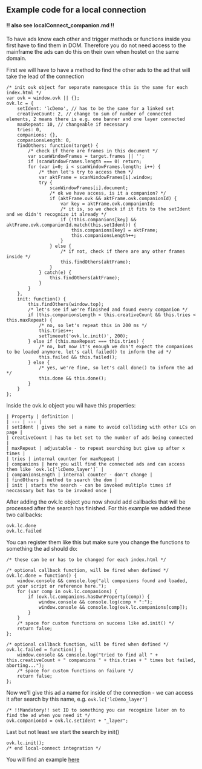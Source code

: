 ## Example code for a local connection
#### !! also see localConnect_companion.md !!  
 

To have ads know each other and trigger methods or functions inside you first have to find them in DOM.
Therefore you do not need access to the mainframe the ads can do this on their own when hostet on the same domain.

First we will have to have a method to find the other ads to the ad that will take the lead of the connection
```
/* init ovk object for separate namespace this is the same for each index.html */
var ovk = window.ovk || {};
ovk.lc = {
    setIdent: 'lcDemo', // has to be the same for a linked set
    creativeCount: 2, // change to sum of number of connected elements, 2 means there is e.g. one banner and one layer connected
    maxRepeat: 10, // changeable if necessary
    tries: 0,
    companions: {},
    companionsLength: 0,
    findOthers: function(target) {
        /* check if there are frames in this document */
        var scanWindowFrames = target.frames || '';
        if (scanWindowFrames.length === 0) return;
        for (var i=0; i < scanWindowFrames.length; i++) {
            /* then let's try to access them */
            var aktFrame = scanWindowFrames[i].window;
            try {
                scanWindowFrames[i].document;
                /* ok we have access, is it a companion? */
                if (aktFrame.ovk && aktFrame.ovk.companionId) {
                    var key = aktFrame.ovk.companionId;
                    /* it is, so we check if it fits to the setIdent and we didn't recognize it already */
                    if (!this.companions[key] && aktFrame.ovk.companionId.match(this.setIdent)) {
                        this.companions[key] = aktFrame;
                        this.companionsLength++;
                    }
                } else {
                    /* if not, check if there are any other frames inside */
                    this.findOthers(aktFrame);
                }
            } catch(e) {
                this.findOthers(aktFrame);
            }
        }
    },
    init: function() {
        this.findOthers(window.top);
        /* let's see if we're finished and found every companion */
        if (this.companionsLength < this.creativeCount && this.tries < this.maxRepeat) {
            /* no, so let's repeat this in 200 ms */
            this.tries++;
            setTimeout('ovk.lc.init()', 200);
        } else if (this.maxRepeat === this.tries) {
            /* no, but now it's enough we don't expect the companions to be loaded anymore, let's call failed() to inform the ad */
            this.failed && this.failed();
        } else {
            /* yes, we're fine, so let's call done() to inform the ad */
            this.done && this.done();
        }
    }
};
```
Inside the ovk.lc object you wil have this properties:
```
| Property | definition |
| --- | --- |
| setIdent | gives the set a name to avoid colliding with other LCs on page |
| creativeCount | has to bet set to the number of ads being connected |
| maxRepeat | adjustable - to repeat searching but give up after x times |
| tries | internal counter for maxRepeat |
| companions | here you will find the connected ads and can access them like `ovk.lc['lcDemo_layer']` |
| companionsLength | internal counter - don't change |
| findOthers | method to search the dom |
| init | starts the search - can be invoked multiple times if neccassary but has to be invoked once |
```
After adding the ovk.lc object you now should add callbacks that will be processed after the search has finished.
For this example we added these two callbacks:
``` 
ovk.lc.done
ovk.lc.failed
``` 
You can register them like this but make sure you change the functions to something the ad should do:
``` 
/* these can be or has to be changed for each index.html */

/* optional callback function, will be fired when defined */
ovk.lc.done = function() {
    window.console && console.log("all companions found and loaded, put your script or reference here.");
    for (var comp in ovk.lc.companions) {
        if (ovk.lc.companions.hasOwnProperty(comp)) {
            window.console && console.log(comp + ":");
            window.console && console.log(ovk.lc.companions[comp]);
        }
    }
    /* space for custom functions on success like ad.init() */
    return false;
};

/* optional callback function, will be fired when defined */
ovk.lc.failed = function() {
    window.console && console.log("tried to find all " + this.creativeCount + " companions " + this.tries + " times but failed, aborting...");
    /* space for custom functions on failure */
    return false;
};
``` 
Now we'll give this ad a name for inside of the connection - we can access it after search by this name, e.g. `ovk.lc['lcDemo_layer']`
``` 
/* !!Mandatory!! set ID to something you can recognize later on to find the ad when you need it */
ovk.companionId = ovk.lc.setIdent + "_layer";
``` 
Last but not least we start the search by init()
``` 
ovk.lc.init();
/* end local-connect integration */
``` 

You will find an example [here](https://github.com/Unitadtechnologystandards/HTML5Lib/raw/master/src/creative/exampleAds/lc_actor.zip)